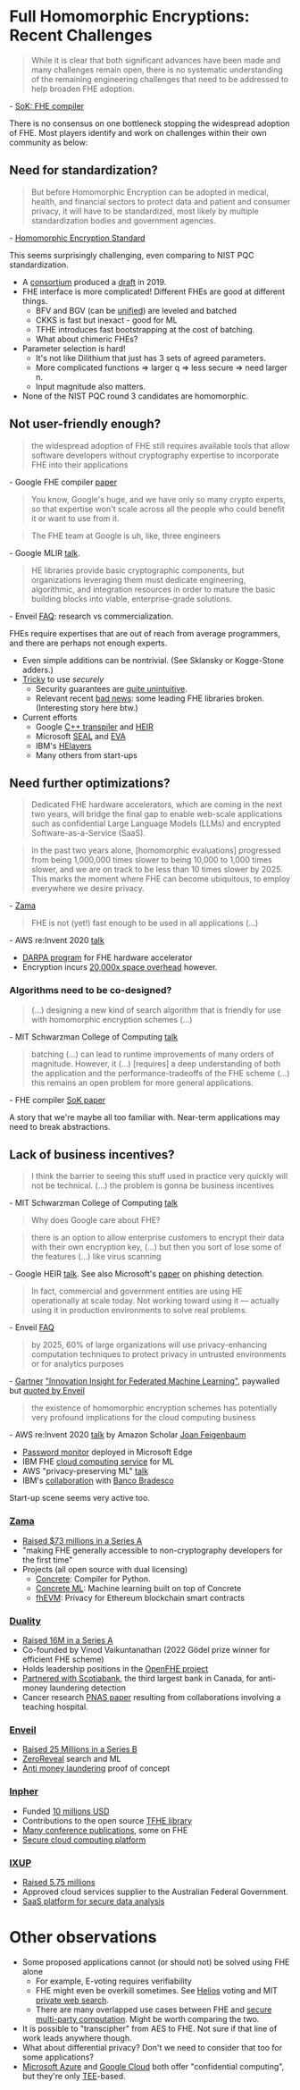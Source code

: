# Full Homomorphic Encryptions: Recent Challenges

> While it is clear that both significant advances have been made and many challenges remain open, there is no systematic understanding of the remaining engineering challenges that need to be addressed to help broaden FHE adoption.

\- [SoK: FHE compiler](https://arxiv.org/abs/2101.07078)

There is no consensus on one bottleneck stopping the widespread adoption of FHE.
Most players identify and work on challenges within their own community as below:

## Need for standardization?

> But before Homomorphic Encryption can be adopted in medical, health, and financial sectors to protect data and patient and consumer privacy, it will have to be standardized, most likely by multiple standardization bodies and government agencies.

\- [Homomorphic Encryption Standard](https://homomorphicencryption.org/wp-content/uploads/2018/11/HomomorphicEncryptionStandardv1.1.pdf)

This seems surprisingly challenging, even comparing to NIST PQC standardization.
* A [consortium](https://homomorphicencryption.org/participants/) produced a [draft](https://homomorphicencryption.org/standard/) in 2019.
* FHE interface is more complicated! Different FHEs are good at different things.
	* BFV and BGV (can be [unified](https://eprint.iacr.org/2021/204)) are leveled and batched
	* CKKS is fast but inexact - good for ML
	* TFHE introduces fast bootstrapping at the cost of batching.
	* What about chimeric FHEs?
* Parameter selection is hard!
	* It's not like Dilithium that just has 3 sets of agreed parameters.
	* More complicated functions => larger q => less secure => need larger n.
	* Input magnitude also matters.
* None of the NIST PQC round 3 candidates are homomorphic.

## Not user-friendly enough?

> the widespread adoption of FHE still requires available tools that allow software developers without cryptography expertise to incorporate FHE into their applications

\- Google FHE compiler [paper](https://arxiv.org/abs/2106.07893)

> You know, Google's huge, and we have only so many crypto experts, so that expertise won't scale across all the people who could benefit it or want to use from it.

> The FHE team at Google is uh, like, three engineers

\- Google MLIR [talk](https://www.youtube.com/watch?v=kqDFdKUTNA4).

> HE libraries provide basic cryptographic components, but organizations leveraging them must dedicate engineering, algorithmic, and integration resources in order to mature the basic building blocks into viable, enterprise-grade solutions.

\- Enveil [FAQ](https://www.enveil.com/privacy-enhancing-technologies/): research vs commercialization.

FHEs require expertises that are out of reach from average programmers, and there are perhaps not enough experts.
* Even simple additions can be nontrivial. (See Sklansky or Kogge-Stone adders.)
* [Tricky](https://github.com/microsoft/SEAL/blob/main/SECURITY.md) to use *securely*
	* Security guarantees are [quite unintuitive](https://eprint.iacr.org/2020/1533).
	* Relevant recent [bad news](https://eprint.iacr.org/2024/127): some leading FHE libraries broken. (Interesting story here btw.)
* Current efforts
	* Google [C++ transpiler](https://github.com/google/fully-homomorphic-encryption) and [HEIR](https://heir.dev/)
	* Microsoft [SEAL](https://github.com/microsoft/SEAL) and [EVA](https://github.com/microsoft/EVA)
	* IBM's [HElayers](https://ibm.github.io/helayers/index.html)
	* Many others from start-ups

## Need further optimizations?

> Dedicated FHE hardware accelerators, which are coming in the next two years, will bridge the final gap to enable web-scale applications such as confidential Large Language Models (LLMs) and encrypted Software-as-a-Service (SaaS).

> In the past two years alone, \[homomorphic evaluations\] progressed from being 1,000,000 times slower to being 10,000 to 1,000 times slower, and we are on track to be less than 10 times slower by 2025. This marks the moment where FHE can become ubiquitous, to employ everywhere we desire privacy.

\- [Zama](https://www.zama.ai/post/zama-fhe-master-plan)

> FHE is not (yet!) fast enough to be used in all applications (...)

\- AWS re:Invent 2020 [talk](https://www.youtube.com/watch?v=ZQkB9XRqdnc)

* [DARPA program](https://www.darpa.mil/news-events/2021-03-08) for FHE hardware accelerator
* Encryption incurs [20,000x space overhead](https://www.jeremykun.com/2023/02/13/googles-fully-homomorphic-encryption-compiler-a-primer/) however.

### Algorithms need to be co-designed?

> (...) designing a new kind of search algorithm that is friendly for use with homomorphic encryption schemes (...)

\- MIT Schwarzman College of Computing [talk](https://www.youtube.com/watch?v=96PKpE1VWUs)

> batching (...) can lead to runtime improvements of many orders of magnitude. However, it (...) \[requires\] a deep understanding of both the application and the performance-tradeoffs of the FHE scheme
> (...) this remains an open problem for more general applications.

\- FHE compiler [SoK paper](https://arxiv.org/pdf/2101.07078.pdf)

A story that we're maybe all too familiar with.
Near-term applications may need to break abstractions.

## Lack of business incentives?

> I think the barrier to seeing this stuff used in practice very quickly will not be technical.
> (...) the problem is gonna be business incentives

\- MIT Schwarzman College of Computing [talk](https://www.youtube.com/watch?v=96PKpE1VWUs)

> Why does Google care about FHE?

> there is an option to allow enterprise customers to encrypt their data with their own encryption key, (...) but then you sort of lose some of the features (...) like virus scanning

\- Google HEIR [talk](https://www.youtube.com/watch?v=kqDFdKUTNA4). See also Microsoft's [paper](https://ieeexplore.ieee.org/abstract/document/9053729) on phishing detection.

> In fact, commercial and government entities are using HE operationally at scale today. Not working toward using it — actually using it in production environments to solve real problems.

\- Enveil [FAQ](https://www.enveil.com/faq/)

> by 2025, 60% of large organizations will use privacy-enhancing computation techniques to protect privacy in untrusted environments or for analytics purposes

\- [Gartner](https://en.wikipedia.org/wiki/Gartner) ["Innovation Insight for Federated Machine Learning"](https://www.gartner.com/en/documents/4014059), paywalled but [quoted by Enveil](https://www.enveil.com/enveil-secures-25-million-in-series-b-funding/)

> the existence of homomorphic encryption schemes has potentially very profound implications for the cloud computing business

\- AWS re:Invent 2020 [talk](https://www.youtube.com/watch?v=ZQkB9XRqdnc) by Amazon Scholar [Joan Feigenbaum](https://www.amazon.science/author/joan-feigenbaum) 

* [Password monitor](https://www.microsoft.com/en-us/research/blog/password-monitor-safeguarding-passwords-in-microsoft-edge/) deployed in Microsoft Edge
* IBM FHE [cloud computing service](https://he4cloud.com/public/about) for ML
* AWS "privacy-preserving ML" [talk](https://www.youtube.com/watch?v=ZQkB9XRqdnc)
* IBM's [collaboration](https://ibm-research.medium.com/top-brazilian-bank-pilots-privacy-encryption-quantum-computers-cant-break-92ed2695bf14) with [Banco Bradesco](https://en.wikipedia.org/wiki/Banco_Bradesco)

Start-up scene seems very active too.

### [Zama](https://www.zama.ai/)

* [Raised $73 millions in a Series A](https://www.zama.ai/post/zama-fhe-master-plan)
* "making FHE generally accessible to non-cryptography developers for the first time"
* Projects (all open source with dual licensing)
	* [Concrete](https://github.com/zama-ai/concrete): Compiler for Python.
	* [Concrete ML](https://github.com/zama-ai/concrete-ml): Machine learning built on top of Concrete
	* [fhEVM](https://github.com/zama-ai/fhevm): Privacy for Ethereum blockchain smart contracts

### [Duality](https://dualitytech.com/)

* [Raised 16M in a Series A](https://techcrunch.com/2019/10/30/duality-cybersecurity-16-million/)
* Co-founded by Vinod Vaikuntanathan (2022 Gödel prize winner for efficient FHE scheme)
* Holds leadership positions in the [OpenFHE project](https://www.openfhe.org/)
* [Partnered with Scotiabank](https://www.prnewswire.com/news-releases/duality-technologies-launches-secureplus-query-the-first-privacy-enhanced-query-engine-for-data-collaboration-301022308.html), the third largest bank in Canada, for anti-money laundering detection
* Cancer research [PNAS paper](https://www.pnas.org/doi/10.1073/pnas.2304415120) resulting from collaborations involving a teaching hospital.

### [Enveil](https://www.enveil.com/)

* [Raised 25 Millions in a Series B](https://www.enveil.com/enveil-secures-25-million-in-series-b-funding/)
* [ZeroReveal](https://www.enveil.com/products/) search and ML
* [Anti money laundering](https://www.enveil.com/enveil-teams-recognized-at-techsprint/) proof of concept

### [Inpher](https://inpher.io/)

* Funded [10 millions USD](https://www.prnewswire.com/news-releases/jp-morgan-leads-usd-10-million-financing-in-leading-data-security-and-machine-learning-provider-inpher-300743090.html)
* Contributions to the open source [TFHE library](https://tfhe.github.io/tfhe/)
* [Many conference publications](https://inpher.io/learn/research/), some on FHE
* [Secure cloud computing platform](https://inpher.io/xor-secret-computing/)

### [IXUP](https://ixup.com/)

* [Raised 5.75 millions](https://itmunch.com/data-encryption-provider-ixup-appoints-new-ceo-md-marcus-gracey/)
* Approved cloud services supplier to the Australian Federal Government.
* [SaaS platform for secure data analysis](https://ixup.com/platform/)

# Other observations

* Some proposed applications cannot (or should not) be solved using FHE alone
	* For example, E-voting requires verifiability
	* FHE might even be overkill sometimes. See [Helios](https://vote.heliosvoting.org/) voting and MIT [private web search](https://www.youtube.com/watch?v=ZQkB9XRqdnc).
	* There are many overlapped use cases between FHE and [secure multi-party computation](https://en.wikipedia.org/wiki/Secure_multi-party_computation). Might be worth comparing the two.
* It is possible to "transcipher" from AES to FHE. Not sure if that line of work leads anywhere though.
* What about differential privacy? Don't we need to consider that too for some applications?
* [Microsoft Azure](https://learn.microsoft.com/en-us/azure/confidential-computing/overview) and [Google Cloud](https://cloud.google.com/security/products/confidential-computing?hl=en) both offer "confidential computing", but they're only [TEE](https://en.wikipedia.org/wiki/Trusted_execution_environment)-based.
